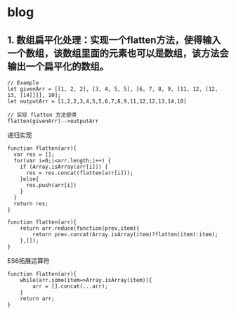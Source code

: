# blog
## 1. 数组扁平化处理：实现一个flatten方法，使得输入一个数组，该数组里面的元素也可以是数组，该方法会输出一个扁平化的数组。
>
    // Example
    let givenArr = [[1, 2, 2], [3, 4, 5, 5], [6, 7, 8, 9, [11, 12, [12, 13, [14]]]], 10];
    let outputArr = [1,2,2,3,4,5,5,6,7,8,9,11,12,12,13,14,10]
    
    // 实现 flatten 方法使得
    flatten(givenArr)-->outputArr
递归实现
    
    function flatten(arr){
      var res = [];
      for(var i=0;i<arr.length;i++) {
        if (Array.isArray(arr[i])) {
          res = res.concat(flatten(arr[i]));
        }else{
          res.push(arr[i])
        }
      }
      return res;
    }
    
    function flatten(arr){
        return arr.reduce(function(prev,item){
            return prev.concat(Array.isArray(item)?flatten(item):item);
        },[]);
    }
  ES6拓展运算符
    
    function flatten(arr){
        while(arr.some(item=>Array.isArray(item)){
            arr = [].concat(...arr);
        }
        return arr;
    }
